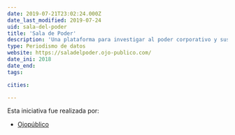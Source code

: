 ```yaml
---
date: 2019-07-21T23:02:24.000Z
date_last_modified: 2019-07-24
uid: sala-del-poder
title: 'Sala de Poder'
description: 'Una plataforma para investigar al poder corporativo y sus nexos con la corrupción en el Perú.'
type: Periodismo de datos
website: https://saladelpoder.ojo-publico.com/
date_ini: 2018
date_end: 
tags:

cities: 

---
```


Esta iniciativa fue realizada por:

- [Ojopúblico](/organizaciones/ojo-publico)
